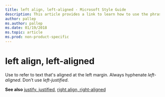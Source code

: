 ```yaml
---
title: left align, left-aligned - Microsoft Style Guide
description: This article provides a link to learn how to use the phrases left align and left-aligned in Microsoft documents.
author: pallep
ms.author: pallep
ms.date: 01/19/2018
ms.topic: article
ms.prod: non-product-specific
---
```


# left align, left-aligned

Use to refer to text that's aligned at the left margin. Always hyphenate *left-aligned*. Don’t use *left-justified*.

**See also** [justify, justified](~/a-z-word-list-term-collections/j/justify-justified.md), [right align, right-aligned](~/a-z-word-list-term-collections/r/right-align-right-aligned.md)
